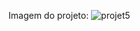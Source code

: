 Imagem do projeto:
![projet5](https://github.com/devjosejhonata/Projeto5-Pagina-Contato/assets/152452859/409d65e1-5b03-4766-83f2-e9c1e10a752a)
